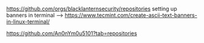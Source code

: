 

https://github.com/orgs/blacklanternsecurity/repositories
setting up banners in terminal --> https://www.tecmint.com/create-ascii-text-banners-in-linux-terminal/

https://github.com/An0nYm0u5101?tab=repositories

